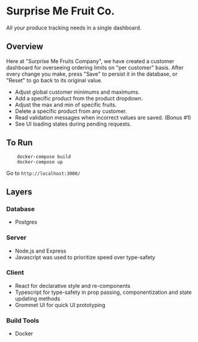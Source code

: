 # Surprise Me Fruit Co.

All your produce tracking needs in a single dashboard.

## Overview

Here at "Surprise Me Fruits Company", we have created a customer dashboard for overseeing ordering limits on "per
customer" basis. After every change you make, press "Save" to persist it in the database, or "Reset" to go back to its
original value.

* Adjust global customer minimums and maximums.
* Add a specific product from the product dropdown.
* Adjust the max and min of specific fruits.
* Delete a specific product from any customer.
* Read validation messages when incorrect values are saved. (Bonus #1)
* See UI loading states during pending requests.

## To Run

```shell
    docker-compose build
    docker-compose up
```

Go to `http://localhost:3000/`

## Layers
### Database
* Postgres

### Server
* Node.js and Express
* Javascript was used to prioritize speed over type-safety

### Client
* React for declarative style and re-components
* Typescript for type-safety in prop passing, componentization and state updating methods
* Grommet UI for quick UI prototyping

### Build Tools
* Docker

